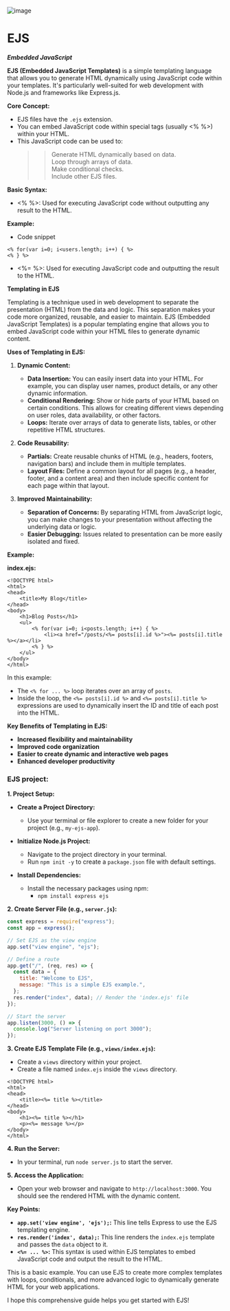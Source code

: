![image](https://github.com/user-attachments/assets/07ecd172-2591-4819-a202-d89f8b56c30b)


# EJS

**_Embedded JavaScript_**

**EJS (Embedded JavaScript Templates)** is a simple templating language that allows you to generate HTML dynamically using JavaScript code within your templates. It's particularly well-suited for web development with Node.js and frameworks like Express.js.

**Core Concept:**

- EJS files have the `.ejs` extension.
- You can embed JavaScript code within special tags (usually <% %>) within your HTML.
- This JavaScript code can be used to:
  > > Generate HTML dynamically based on data.  
  > > Loop through arrays of data.  
  > > Make conditional checks.  
  > > Include other EJS files.

**Basic Syntax:**

- <% %>: Used for executing JavaScript code without outputting any result to the HTML.

**Example:**

- Code snippet

```ejs
<% for(var i=0; i<users.length; i++) { %>
<% } %>
```

- <%= %>: Used for executing JavaScript code and outputting the result to the HTML.


**Templating in EJS**

Templating is a technique used in web development to separate the presentation (HTML) from the data and logic. This separation makes your code more organized, reusable, and easier to maintain. EJS (Embedded JavaScript Templates) is a popular templating engine that allows you to embed JavaScript code within your HTML files to generate dynamic content.

**Uses of Templating in EJS:**

1. **Dynamic Content:**
   - **Data Insertion:** You can easily insert data into your HTML. For example, you can display user names, product details, or any other dynamic information.
   - **Conditional Rendering:** Show or hide parts of your HTML based on certain conditions. This allows for creating different views depending on user roles, data availability, or other factors.
   - **Loops:** Iterate over arrays of data to generate lists, tables, or other repetitive HTML structures.

2. **Code Reusability:**
   - **Partials:** Create reusable chunks of HTML (e.g., headers, footers, navigation bars) and include them in multiple templates.
   - **Layout Files:** Define a common layout for all pages (e.g., a header, footer, and a content area) and then include specific content for each page within that layout.

3. **Improved Maintainability:**
   - **Separation of Concerns:** By separating HTML from JavaScript logic, you can make changes to your presentation without affecting the underlying data or logic.
   - **Easier Debugging:** Issues related to presentation can be more easily isolated and fixed.

**Example:**

**index.ejs:**

```ejs
<!DOCTYPE html>
<html>
<head>
    <title>My Blog</title>
</head>
<body>
    <h1>Blog Posts</h1>
    <ul>
        <% for(var i=0; i<posts.length; i++) { %>
            <li><a href="/posts/<%= posts[i].id %>"><%= posts[i].title %></a></li>
        <% } %>
    </ul>
</body>
</html>
```

In this example:

- The `<% for ... %>` loop iterates over an array of `posts`.
- Inside the loop, the `<%= posts[i].id %>` and `<%= posts[i].title %>` expressions are used to dynamically insert the ID and title of each post into the HTML.

**Key Benefits of Templating in EJS:**

- **Increased flexibility and maintainability**
- **Improved code organization**
- **Easier to create dynamic and interactive web pages**
- **Enhanced developer productivity**



### **EJS project:**

**1. Project Setup:**

- **Create a Project Directory:**

  - Use your terminal or file explorer to create a new folder for your project (e.g., `my-ejs-app`).

- **Initialize Node.js Project:**

  - Navigate to the project directory in your terminal.
  - Run `npm init -y` to create a `package.json` file with default settings.

- **Install Dependencies:**
  - Install the necessary packages using npm:
    - `npm install express ejs`

**2. Create Server File (e.g., `server.js`):**

```javascript
const express = require("express");
const app = express();

// Set EJS as the view engine
app.set("view engine", "ejs");

// Define a route
app.get("/", (req, res) => {
  const data = {
    title: "Welcome to EJS",
    message: "This is a simple EJS example.",
  };
  res.render("index", data); // Render the 'index.ejs' file
});

// Start the server
app.listen(3000, () => {
  console.log("Server listening on port 3000");
});
```

**3. Create EJS Template File (e.g., `views/index.ejs`):**

- Create a `views` directory within your project.
- Create a file named `index.ejs` inside the `views` directory.

```ejs
<!DOCTYPE html>
<html>
<head>
    <title><%= title %></title>
</head>
<body>
    <h1><%= title %></h1>
    <p><%= message %></p>
</body>
</html>
```

**4. Run the Server:**

- In your terminal, run `node server.js` to start the server.

**5. Access the Application:**

- Open your web browser and navigate to `http://localhost:3000`. You should see the rendered HTML with the dynamic content.

**Key Points:**

- **`app.set('view engine', 'ejs');`:** This line tells Express to use the EJS templating engine.
- **`res.render('index', data);`:** This line renders the `index.ejs` template and passes the `data` object to it.
- **`<%= ... %>`:** This syntax is used within EJS templates to embed JavaScript code and output the result to the HTML.

This is a basic example. You can use EJS to create more complex templates with loops, conditionals, and more advanced logic to dynamically generate HTML for your web applications.

I hope this comprehensive guide helps you get started with EJS!
